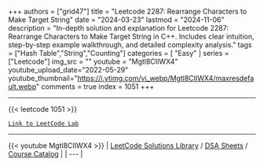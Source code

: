 
+++
authors = ["grid47"]
title = "Leetcode 2287: Rearrange Characters to Make Target String"
date = "2024-03-23"
lastmod = "2024-11-06"
description = "In-depth solution and explanation for Leetcode 2287: Rearrange Characters to Make Target String in C++. Includes clear intuition, step-by-step example walkthrough, and detailed complexity analysis."
tags = ["Hash Table","String","Counting"]
categories = [
    "Easy"
]
series = ["Leetcode"]
img_src = ""
youtube = "Mgtl8CIIWX4"
youtube_upload_date="2022-05-29"
youtube_thumbnail="https://i.ytimg.com/vi_webp/Mgtl8CIIWX4/maxresdefault.webp"
comments = true
index = 1051
+++



---
{{< leetcode 1051 >}}

[`Link to LeetCode Lab`](https://leetcode.com/problems/rearrange-characters-to-make-target-string/description/)

---
{{< youtube Mgtl8CIIWX4 >}}
| [LeetCode Solutions Library](https://grid47.xyz/leetcode/) / [DSA Sheets](https://grid47.xyz/sheets/) / [Course Catalog](https://grid47.xyz/courses/) |
| --- |
